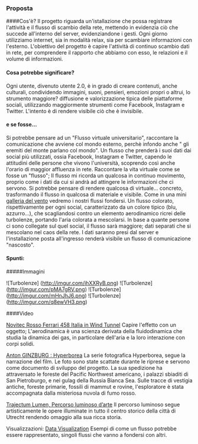 ### Proposta 
####Cos'è?
Il progetto riguarda un'istallazione che possa registrare l'attività e il flusso di scambio della rete, mettendo in evidenzia ciò che succede all'interno del server, evidenziandone i gesti. 
Ogni giorno utilizziamo internet, sia in modalità relax, sia per scambiare informazioni con l'esterno. 
L'obiettivo del progetto è capire l'attività di continuo scambio dati in rete, per comprendere il rapporto che abbiamo con esso, le relazioni e il volume di informazioni. 

#### Cosa potrebbe significare?
Ogni utente, divenuto utente 2.0, è in grado di creare contenuti, anche culturali, condividendo immagini, suoni, pensieri, emozioni propri o altrui, lo strumento maggiore? diffusione e valorizzazione tipica delle piattaforme sociali, utilizzando maggiormente strumenti come Facebook, Instagram e Twitter.
L'intento è di rendere visibile ciò che è invisibile.


#### e se fosse...

Si potrebbe pensare ad un "Flusso virtuale universitario", raccontare la comunicazione che avviene col mondo esterno, perchè infondo anche " gli eremiti del monte parlano col mondo". 
Un flusso che prenderà i suoi dati dai social più utilizzati, ossia Facebook, Instagram e Twitter, capendo le attitudini delle persone che vivono l'università, scoprendo così anche l'orario di maggior affluenza in rete. 
Raccontare la vita virtuale come se fosse un "flusso"; 
Il flusso mi ricorda un qualcosa in continuo movimento, proprio come i dati da cui si andrà ad attingere le informazioni che ci servono. 
Si potrebbe pensare di rendere qualcosa di virtuale... concreto, trasformando il flusso in qualcosa di materiale e visibile. 
Come in una mini [galleria del vento](http://it.wikipedia.org/wiki/Galleria_del_vento) vedremo i nostri flussi fondersi. 
Un flusso colorato, rispettivamente per ogni social, caratterizzato da un colore tipico (blu, azzurro...), che scagliandosi contro un elemento aerodinamico ricrei delle turbolenze, portando l'aria colorata a mescolarsi. In base a quante persone ci sono collegate sul quel social, il flusso sarà maggiore; dati separati che si mescolano nel caos della rete. 
I dati saranno presi dal server e l'installazione posta all'ingresso renderà visibile un flusso di comunicazione "nascosto". 

#### Spunti:

#####Immagini

![Turbolenze] (http://imgur.com/ihXXRyB.png)
![Turbolenze] (http://imgur.com/pMA7gRV.png)
![Turbolenze] (http://imgur.com/mHnJhJ6.png)
![Turbolenze] (http://imgur.com/q8ewVH3.png)

####Video

[Novitec Rosso Ferrari 458 Italia in Wind Tunnel](https://www.youtube.com/watch?v=CdE7IT-EsZ0 )
Capire l'effetto con un oggetto; L'aerodinamica è una scienza derivata della fluidodinamica che studia la dinamica dei gas, in particolare dell'aria e la loro interazione con corpi solidi. 

[Anton GINZBURG : Hyperborea](https://vimeo.com/54152122 )
La serie fotografica Hyperborea, segue la narrazione del film. Le foto sono state scattate durante le riprese e servono come documento di sviluppo del progetto. La sua spedizione ha attraversato le foreste del Pacific Northwest americano, i palazzi sbiaditi di San Pietroburgo, e nei gulag della Russia Bianca Sea. Sulle tracce di vestigia antiche, foreste primarie, fossili di mammut e rovine, l'esploratore è stata accompagnata dalla misteriosa nuvola di fumo rosso.

[Trajectum Lumen, Percorso luminoso d’arte](http://www.blogolanda.it/2011/12/09/alla-scoperta-di-utrecht-di-sera-con-il-trajectum-lumen/)
Il percorso luminoso segue artisticamente le opere illuminate in tutto il centro storico della città di Utrecht rendendo omaggio alla sua ricca storia.

Visualizzazioni:
[Data Visualization](http://webdesignledger.com/inspiration/15-stunning-examples-of-data-visualization)
Esempi di come un flusso potrebbe essere rappresentato, singoli flussi che vanno a fondersi con altri. 
